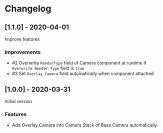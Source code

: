 # Changelog

## [1.1.0] - 2020-04-01

Improve features

### Improvements

* #2 Overwrite `RenderType` field of Camera component at runtime if `Overwrite Render Type` field is `true`
* #3 Set `Overlay Camera` field automatically when component attached

## [1.0.0] - 2020-03-31

Initial version

### Features

* Add Overlay Camera into Camera Stack of Base Camera automatically. 

